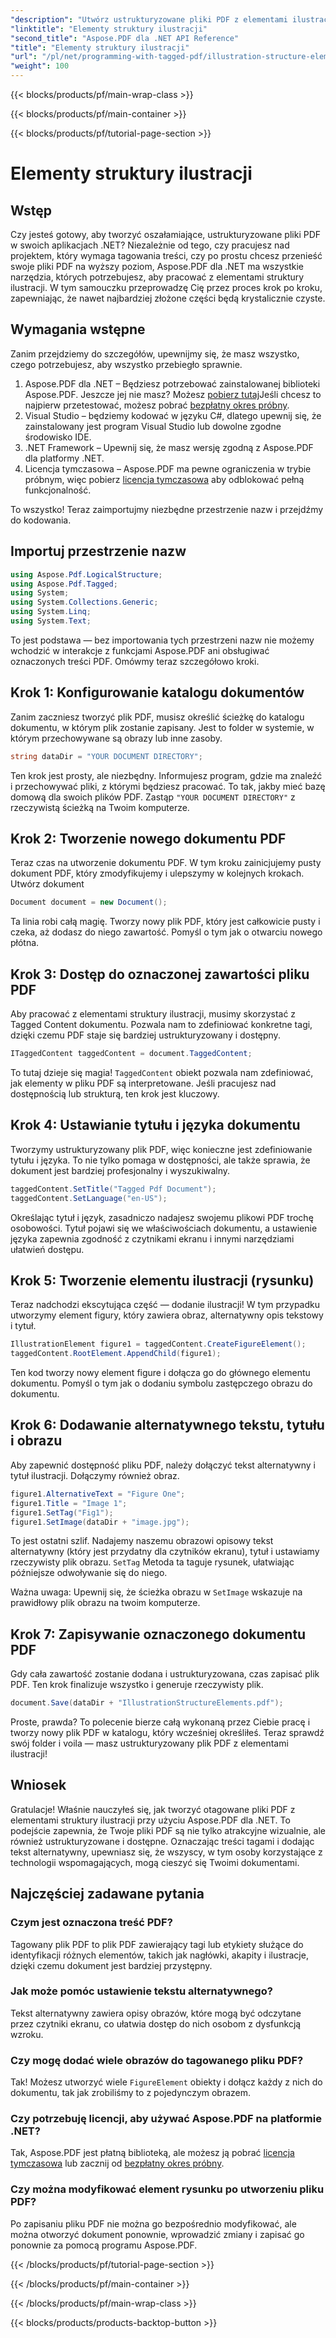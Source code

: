 ```yaml
---
"description": "Utwórz ustrukturyzowane pliki PDF z elementami ilustracyjnymi w programie Aspose.PDF dla platformy .NET, korzystając z naszego samouczka krok po kroku."
"linktitle": "Elementy struktury ilustracji"
"second_title": "Aspose.PDF dla .NET API Reference"
"title": "Elementy struktury ilustracji"
"url": "/pl/net/programming-with-tagged-pdf/illustration-structure-elements/"
"weight": 100
---
```


{{< blocks/products/pf/main-wrap-class >}}

{{< blocks/products/pf/main-container >}}

{{< blocks/products/pf/tutorial-page-section >}}

# Elementy struktury ilustracji

## Wstęp

Czy jesteś gotowy, aby tworzyć oszałamiające, ustrukturyzowane pliki PDF w swoich aplikacjach .NET? Niezależnie od tego, czy pracujesz nad projektem, który wymaga tagowania treści, czy po prostu chcesz przenieść swoje pliki PDF na wyższy poziom, Aspose.PDF dla .NET ma wszystkie narzędzia, których potrzebujesz, aby pracować z elementami struktury ilustracji. W tym samouczku przeprowadzę Cię przez proces krok po kroku, zapewniając, że nawet najbardziej złożone części będą krystalicznie czyste.

## Wymagania wstępne

Zanim przejdziemy do szczegółów, upewnijmy się, że masz wszystko, czego potrzebujesz, aby wszystko przebiegło sprawnie.

1. Aspose.PDF dla .NET – Będziesz potrzebować zainstalowanej biblioteki Aspose.PDF. Jeszcze jej nie masz? Możesz [pobierz tutaj](https://releases.aspose.com/pdf/net/)Jeśli chcesz to najpierw przetestować, możesz pobrać [bezpłatny okres próbny](https://releases.aspose.com/).
2. Visual Studio – będziemy kodować w języku C#, dlatego upewnij się, że zainstalowany jest program Visual Studio lub dowolne zgodne środowisko IDE.
3. .NET Framework – Upewnij się, że masz wersję zgodną z Aspose.PDF dla platformy .NET.
4. Licencja tymczasowa – Aspose.PDF ma pewne ograniczenia w trybie próbnym, więc pobierz [licencja tymczasowa](https://purchase.aspose.com/temporary-license/) aby odblokować pełną funkcjonalność.

To wszystko! Teraz zaimportujmy niezbędne przestrzenie nazw i przejdźmy do kodowania.

## Importuj przestrzenie nazw

```csharp
using Aspose.Pdf.LogicalStructure;
using Aspose.Pdf.Tagged;
using System;
using System.Collections.Generic;
using System.Linq;
using System.Text;
```

To jest podstawa — bez importowania tych przestrzeni nazw nie możemy wchodzić w interakcje z funkcjami Aspose.PDF ani obsługiwać oznaczonych treści PDF. Omówmy teraz szczegółowo kroki.

## Krok 1: Konfigurowanie katalogu dokumentów

Zanim zaczniesz tworzyć plik PDF, musisz określić ścieżkę do katalogu dokumentu, w którym plik zostanie zapisany. Jest to folder w systemie, w którym przechowywane są obrazy lub inne zasoby.

```csharp
string dataDir = "YOUR DOCUMENT DIRECTORY";
```

Ten krok jest prosty, ale niezbędny. Informujesz program, gdzie ma znaleźć i przechowywać pliki, z którymi będziesz pracować. To tak, jakby mieć bazę domową dla swoich plików PDF. Zastąp `"YOUR DOCUMENT DIRECTORY"` z rzeczywistą ścieżką na Twoim komputerze.

## Krok 2: Tworzenie nowego dokumentu PDF

Teraz czas na utworzenie dokumentu PDF. W tym kroku zainicjujemy pusty dokument PDF, który zmodyfikujemy i ulepszymy w kolejnych krokach.
 Utwórz dokument

```csharp
Document document = new Document();
```

Ta linia robi całą magię. Tworzy nowy plik PDF, który jest całkowicie pusty i czeka, aż dodasz do niego zawartość. Pomyśl o tym jak o otwarciu nowego płótna.

## Krok 3: Dostęp do oznaczonej zawartości pliku PDF

Aby pracować z elementami struktury ilustracji, musimy skorzystać z Tagged Content dokumentu. Pozwala nam to zdefiniować konkretne tagi, dzięki czemu PDF staje się bardziej ustrukturyzowany i dostępny.

```csharp
ITaggedContent taggedContent = document.TaggedContent;
```

To tutaj dzieje się magia! `TaggedContent` obiekt pozwala nam zdefiniować, jak elementy w pliku PDF są interpretowane. Jeśli pracujesz nad dostępnością lub strukturą, ten krok jest kluczowy.

## Krok 4: Ustawianie tytułu i języka dokumentu

Tworzymy ustrukturyzowany plik PDF, więc konieczne jest zdefiniowanie tytułu i języka. To nie tylko pomaga w dostępności, ale także sprawia, że dokument jest bardziej profesjonalny i wyszukiwalny.

```csharp
taggedContent.SetTitle("Tagged Pdf Document");
taggedContent.SetLanguage("en-US");
```

Określając tytuł i język, zasadniczo nadajesz swojemu plikowi PDF trochę osobowości. Tytuł pojawi się we właściwościach dokumentu, a ustawienie języka zapewnia zgodność z czytnikami ekranu i innymi narzędziami ułatwień dostępu.

## Krok 5: Tworzenie elementu ilustracji (rysunku)

Teraz nadchodzi ekscytująca część — dodanie ilustracji! W tym przypadku utworzymy element figury, który zawiera obraz, alternatywny opis tekstowy i tytuł.

```csharp
IllustrationElement figure1 = taggedContent.CreateFigureElement();
taggedContent.RootElement.AppendChild(figure1);
```

Ten kod tworzy nowy element figure i dołącza go do głównego elementu dokumentu. Pomyśl o tym jak o dodaniu symbolu zastępczego obrazu do dokumentu.

## Krok 6: Dodawanie alternatywnego tekstu, tytułu i obrazu

Aby zapewnić dostępność pliku PDF, należy dołączyć tekst alternatywny i tytuł ilustracji. Dołączymy również obraz.

```csharp
figure1.AlternativeText = "Figure One";
figure1.Title = "Image 1";
figure1.SetTag("Fig1");
figure1.SetImage(dataDir + "image.jpg");
```

To jest ostatni szlif. Nadajemy naszemu obrazowi opisowy tekst alternatywny (który jest przydatny dla czytników ekranu), tytuł i ustawiamy rzeczywisty plik obrazu. `SetTag` Metoda ta taguje rysunek, ułatwiając późniejsze odwoływanie się do niego.

Ważna uwaga: Upewnij się, że ścieżka obrazu w `SetImage` wskazuje na prawidłowy plik obrazu na twoim komputerze.

## Krok 7: Zapisywanie oznaczonego dokumentu PDF

Gdy cała zawartość zostanie dodana i ustrukturyzowana, czas zapisać plik PDF. Ten krok finalizuje wszystko i generuje rzeczywisty plik.

```csharp
document.Save(dataDir + "IllustrationStructureElements.pdf");
```

Proste, prawda? To polecenie bierze całą wykonaną przez Ciebie pracę i tworzy nowy plik PDF w katalogu, który wcześniej określiłeś. Teraz sprawdź swój folder i voila — masz ustrukturyzowany plik PDF z elementami ilustracji!

## Wniosek

Gratulacje! Właśnie nauczyłeś się, jak tworzyć otagowane pliki PDF z elementami struktury ilustracji przy użyciu Aspose.PDF dla .NET. To podejście zapewnia, że Twoje pliki PDF są nie tylko atrakcyjne wizualnie, ale również ustrukturyzowane i dostępne. Oznaczając treści tagami i dodając tekst alternatywny, upewniasz się, że wszyscy, w tym osoby korzystające z technologii wspomagających, mogą cieszyć się Twoimi dokumentami.

## Najczęściej zadawane pytania

### Czym jest oznaczona treść PDF?
Tagowany plik PDF to plik PDF zawierający tagi lub etykiety służące do identyfikacji różnych elementów, takich jak nagłówki, akapity i ilustracje, dzięki czemu dokument jest bardziej przystępny.

### Jak może pomóc ustawienie tekstu alternatywnego?
Tekst alternatywny zawiera opisy obrazów, które mogą być odczytane przez czytniki ekranu, co ułatwia dostęp do nich osobom z dysfunkcją wzroku.

### Czy mogę dodać wiele obrazów do tagowanego pliku PDF?
Tak! Możesz utworzyć wiele `FigureElement` obiekty i dołącz każdy z nich do dokumentu, tak jak zrobiliśmy to z pojedynczym obrazem.

### Czy potrzebuję licencji, aby używać Aspose.PDF na platformie .NET?
Tak, Aspose.PDF jest płatną biblioteką, ale możesz ją pobrać [licencja tymczasowa](https://purchase.aspose.com/temporary-license/) lub zacznij od [bezpłatny okres próbny](https://releases.aspose.com/).

### Czy można modyfikować element rysunku po utworzeniu pliku PDF?
Po zapisaniu pliku PDF nie można go bezpośrednio modyfikować, ale można otworzyć dokument ponownie, wprowadzić zmiany i zapisać go ponownie za pomocą programu Aspose.PDF.

{{< /blocks/products/pf/tutorial-page-section >}}

{{< /blocks/products/pf/main-container >}}

{{< /blocks/products/pf/main-wrap-class >}}

{{< blocks/products/products-backtop-button >}}